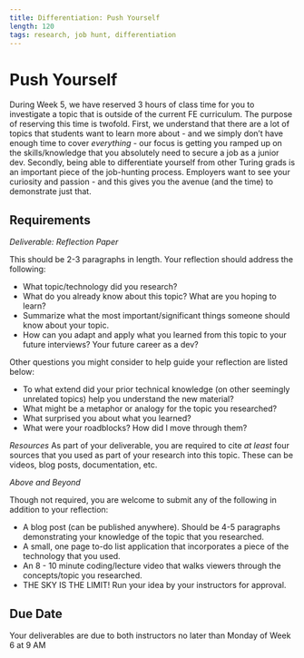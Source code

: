 ```yaml
---
title: Differentiation: Push Yourself
length: 120
tags: research, job hunt, differentiation
---
```


# Push Yourself

During Week 5, we have reserved 3 hours of class time for you to investigate a topic that is outside of the current FE curriculum.  The purpose of reserving this time is twofold. First, we understand that there are a lot of topics that students want to learn more about - and we simply don’t have enough time to cover _everything_ - our focus is getting you ramped up on the skills/knowledge that you absolutely need to secure a job as a junior dev. Secondly, being able to differentiate yourself from other Turing grads is an important piece of the job-hunting process.  Employers want to see your curiosity and passion - and this gives you the avenue (and the time) to demonstrate just that.

## Requirements

*Deliverable: Reflection Paper*

This should be 2-3 paragraphs in length. Your reflection should address the following:

  * What topic/technology did you research?
  * What do you already know about this topic? What are you hoping to learn?
  * Summarize what the most important/significant things someone should know about your topic.
  * How can you adapt and apply what you learned from this topic to your future interviews? Your future career as a dev?
  
Other questions you might consider to help guide your reflection are listed below:
  
  * To what extend did your prior technical knowledge (on other seemingly unrelated topics) help you understand the new material?
  * What might be a metaphor or analogy for the topic you researched?
  * What surprised you about what you learned?
  * What were your roadblocks? How did I move through them?

*Resources*
As part of your deliverable, you are required to cite _at least_ four sources that you used as part of your research into this topic. These can be videos, blog posts, documentation, etc. 

*Above and Beyond*

Though not required, you are welcome to submit any of the following in addition to your reflection:

* A blog post (can be published anywhere). Should be 4-5 paragraphs demonstrating your knowledge of the topic that you researched.
* A small, one page to-do list application that incorporates a piece of the technology that you used. 
* An 8 - 10 minute coding/lecture video that walks viewers through the concepts/topic you researched.
* THE SKY IS THE LIMIT! Run your idea by your instructors for approval.


## Due Date
Your deliverables are due to both instructors no later than Monday of Week 6 at 9 AM